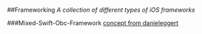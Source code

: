 ##Frameworking
_A collection of different types of iOS frameworks_




###Mixed-Swift-Obc-Framework
[concept from danieleggert](https://github.com/danieleggert/mixed-swift-objc-framework)
